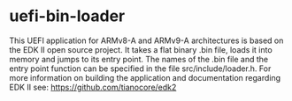 # uefi-bin-loader
This UEFI application for ARMv8-A and ARMv9-A architectures is based on the EDK II open source project. It takes a flat binary .bin file, loads it into memory and jumps to its entry point. The names of the .bin file and the entry point function can be specified in the file src/include/loader.h. For more information on building the application and documentation regarding EDK II see: https://github.com/tianocore/edk2
